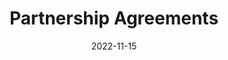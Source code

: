 ---
title: Partnership Agreements
image: /assets/images/bnf.jpg
background: /assets/images/bnf.jpg
date: 2022-11-15
tags: news
class: partner
link_to: https://www.clir.org/2022/11/clir-announces-partnership-agreements-for-hidden-collections-africa/
---